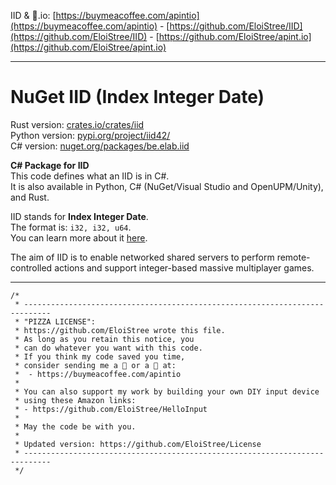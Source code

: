 
IID & 🍺.io: [https://buymeacoffee.com/apintio](https://buymeacoffee.com/apintio) - [https://github.com/EloiStree/IID](https://github.com/EloiStree/IID) - [https://github.com/EloiStree/apint.io](https://github.com/EloiStree/apint.io)

----------------------------

# NuGet IID (Index Integer Date) 

Rust version: [crates.io/crates/iid](https://crates.io/crates/iid)  
Python version: [pypi.org/project/iid42/](ttps://pypi.org/project/iid42/)  
C# version: [nuget.org/packages/be.elab.iid](https://www.nuget.org/packages/be.elab.iid)  


**C# Package for IID**  
This code defines what an IID is in C#.  
It is also available in Python, C# (NuGet/Visual Studio and OpenUPM/Unity), and Rust.

IID stands for **Index Integer Date**.  
The format is: `i32, i32, u64`.  
You can learn more about it [here](https://github.com/EloiStree/IID).

The aim of IID is to enable networked shared servers to perform remote-controlled actions and support integer-based massive multiplayer games.





--------------------------------

```
/*
 * ----------------------------------------------------------------------------
 * "PIZZA LICENSE":
 * https://github.com/EloiStree wrote this file.
 * As long as you retain this notice, you
 * can do whatever you want with this code.
 * If you think my code saved you time,
 * consider sending me a 🍺 or a 🍕 at:
 *  - https://buymeacoffee.com/apintio
 * 
 * You can also support my work by building your own DIY input device
 * using these Amazon links:
 * - https://github.com/EloiStree/HelloInput
 *
 * May the code be with you.
 *
 * Updated version: https://github.com/EloiStree/License
 * ----------------------------------------------------------------------------
 */
```
